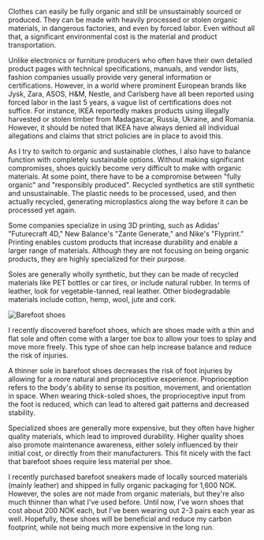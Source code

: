 Clothes can easily be fully organic and still be unsustainably sourced or produced. They can be made with heavily processed or stolen organic materials, in dangerous factories, and even by forced labor. Even without all that, a significant environmental cost is the material and product transportation.

Unlike electronics or furniture producers who often have their own detailed product pages with technical specifications, manuals, and vendor lists, fashion companies usually provide very general information or certifications. However, in a world where prominent European brands like Jysk, Zara, ASOS, H&M, Nestle, and Carlsberg have all been reported using forced labor in the last 5 years, a vague list of certifications does not suffice. For instance, IKEA reportedly makes products using illegally harvested or stolen timber from Madagascar, Russia, Ukraine, and Romania. However, it should be noted that IKEA have always denied all individual allegations and claims that strict policies are in place to avoid this.

As I try to switch to organic and sustainable clothes, I also have to balance function with completely sustainable options. Without making significant compromises, shoes quickly become very difficult to make with organic materials. At some point, there have to be a compromise between "fully organic" and "responsibly produced". Recycled synthetics are still synthetic and unsustainable. The plastic needs to be processed, used, and then actually recycled, generating microplastics along the way before it can be processed yet again.

Some companies specialize in using 3D printing, such as Adidas' "Futurecraft 4D," New Balance's "Zante Generate," and Nike's "Flyprint." Printing enables custom products that increase durability and enable a larger range of materials. Although they are not focusing on being organic products, they are highly specialized for their purpose.

Soles are generally wholly synthetic, but they can be made of recycled materials like PET bottles or car tires, or include natural rubber. In terms of leather, look for vegetable-tanned, real leather. Other biodegradable materials include cotton, hemp, wool, jute and cork.

![Barefoot shoes](https://i.imgur.com/wOhG1es.jpg "Be Lenka")

I recently discovered barefoot shoes, which are shoes made with a thin and flat sole and often come with a larger toe box to allow your toes to splay and move more freely. This type of shoe can help increase balance and reduce the risk of injuries.

A thinner sole in barefoot shoes decreases the risk of foot injuries by allowing for a more natural and proprioceptive experience. Proprioception refers to the body's ability to sense its position, movement, and orientation in space. When wearing thick-soled shoes, the proprioceptive input from the foot is reduced, which can lead to altered gait patterns and decreased stability.

 Specialized shoes are generally more expensive, but they often have higher quality materials, which lead to improved durability. Higher quality shoes also promote maintenance awareness, either solely influenced by their initial cost, or directly from their manufacturers. This fit nicely with the fact that barefoot shoes require less material per shoe.

I recently purchased barefoot sneakers made of locally sourced materials (mainly leather) and shipped in fully organic packaging for 1,600 NOK. However, the soles are not made from organic materials, but they're also much thinner than what I've used before. Until now, I've worn shoes that cost about 200 NOK each, but I've been wearing out 2-3 pairs each year as well. Hopefully, these shoes will be beneficial and reduce my carbon footprint, while not being much more expensive in the long run.